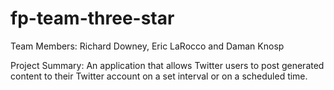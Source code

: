 # fp-team-three-star
Team Members: Richard Downey, Eric LaRocco and Daman Knosp

Project Summary: An application that allows Twitter users to post generated content to their Twitter account on a set interval or on a scheduled time.
